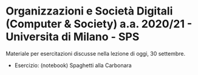 # Organizzazioni e Società Digitali (Computer & Society) a.a. 2020/21 - Universita di Milano - SPS

Materiale per esercitazioni discusse nella lezione di oggi, 30 settembre.
- Esercizio: (notebook) Spaghetti alla Carbonara
